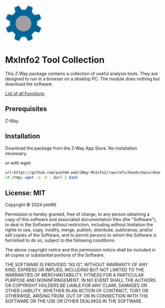 
[![](MxInfo2/htdocs/icon.png)](https://github.com/piet66-peb?tab=repositories)

# MxInfo2 Tool Collection

This Z-Way package contains a collection of useful analysis tools. They are 
designed to run in a browser on a desktop PC. The module does nothing but 
download the software. 

[List of all Functions](https://rawcdn.githack.com/piet66-peb/ZWay-MxInfo2/main/MxInfo2/htdocs/HTML/Readme.html)


## Prerequisites

Z-Way.

## Installation

Download the package from the Z-Way App Store. No installation necessary.

or with wget:
```sh
url=https://github.com/piet66-peb/ZWay-MxInfo2/raw/refs/heads/main/download_MxInfo2.bash
cd /tmp; wget -q -O - $url | bash

```
## License: MIT

Copyright © 2024 piet66

Permission is hereby granted, free of charge, to any person obtaining a copy 
of this software and associated documentation files (the "Software"), to deal 
in the Software without restriction, including without limitation the rights 
to use, copy, modify, merge, publish, distribute, sublicense, and/or sell 
copies of the Software, and to permit persons to whom the Software is furnished 
to do so, subject to the following conditions:

The above copyright notice and this permission notice shall be included in all 
copies or substantial portions of the Software.

THE SOFTWARE IS PROVIDED "AS IS", WITHOUT WARRANTY OF ANY KIND, EXPRESS OR 
IMPLIED, INCLUDING BUT NOT LIMITED TO THE WARRANTIES OF MERCHANTABILITY, 
FITNESS FOR A PARTICULAR PURPOSE AND NONINFRINGEMENT. IN NO EVENT SHALL 
THE AUTHORS OR COPYRIGHT HOLDERS BE LIABLE FOR ANY CLAIM, DAMAGES OR OTHER 
LIABILITY, WHETHER IN AN ACTION OF CONTRACT, TORT OR OTHERWISE, ARISING FROM, 
OUT OF OR IN CONNECTION WITH THE SOFTWARE OR THE USE OR OTHER DEALINGS IN THE 
SOFTWARE.

